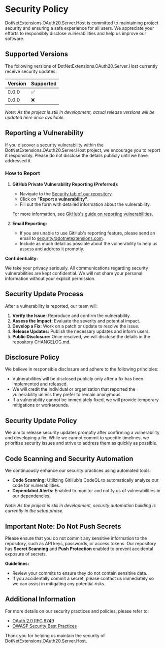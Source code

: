 # Security Policy

DotNetExtensions.OAuth20.Server.Host is committed to maintaining project security and ensuring a safe experience for all users. We appreciate your efforts to responsibly disclose vulnerabilities and help us improve our software.

## Supported Versions

The following versions of DotNetExtensions.OAuth20.Server.Host currently receive security updates:

| Version | Supported          |
| ------- | ------------------ |
| 0.0.0   | :white_check_mark: |
| 0.0.0   | :x:                |

*Note: As the project is still in development, actual release versions will be updated here once available.*

## Reporting a Vulnerability

If you discover a security vulnerability within the DotNetExtensions.OAuth20.Server.Host project, we encourage you to report it responsibly. Please do not disclose the details publicly until we have addressed it.

### How to Report

1. **GitHub Private Vulnerability Reporting (Preferred):**

   - Navigate to the [Security tab of our repository](https://github.com/DotNetExtensions/OAuth20.Server.Host/security).
   - Click on **"Report a vulnerability"**.
   - Fill out the form with detailed information about the vulnerability.

   For more information, see [GitHub's guide on reporting vulnerabilities](https://docs.github.com/en/code-security/security-advisories/guidance-on-reporting-and-writing/privately-reporting-a-security-vulnerability).

2. **Email Reporting:**

   - If you are unable to use GitHub's reporting feature, please send an email to [security@dotnetextensions.com](mailto:security@dotnetextensions.com).
   - Include as much detail as possible about the vulnerability to help us assess and address it promptly.

**Confidentiality:**

We take your privacy seriously. All communications regarding security vulnerabilities are kept confidential. We will not share your personal information without your explicit permission.

## Security Update Process

After a vulnerability is reported, our team will:

1. **Verify the Issue:** Reproduce and confirm the vulnerability.
2. **Assess the Impact:** Evaluate the severity and potential impact.
3. **Develop a Fix:** Work on a patch or update to resolve the issue.
4. **Release Updates:** Publish the necessary updates and inform users.
5. **Public Disclosure:** Once resolved, we will disclose the details in the repository [CHANGELOG.md](https://github.com/DotNetExtensions/OAuth20.Server.Host/blob/main/CHANGELOG.md).

## Disclosure Policy

We believe in responsible disclosure and adhere to the following principles:

- Vulnerabilities will be disclosed publicly only after a fix has been implemented and released.
- We will credit the individual or organization that reported the vulnerability unless they prefer to remain anonymous.
- If a vulnerability cannot be immediately fixed, we will provide temporary mitigations or workarounds.

## Security Update Policy

We aim to release security updates promptly after confirming a vulnerability and developing a fix. While we cannot commit to specific timelines, we prioritize security issues and strive to address them as quickly as possible.

## Code Scanning and Security Automation

We continuously enhance our security practices using automated tools:

- **Code Scanning:** Utilizing GitHub's CodeQL to automatically analyze our code for vulnerabilities.
- **Dependabot Alerts:** Enabled to monitor and notify us of vulnerabilities in our dependencies.

*Note: As the project is still in development, security automation building is currently in the setup phase.*

## Important Note: Do Not Push Secrets

Please ensure that you do not commit any sensitive information to the repository, such as API keys, passwords, or access tokens. Our repository has **Secret Scanning** and **Push Protection** enabled to prevent accidental exposure of secrets.

**Guidelines:**

- Review your commits to ensure they do not contain sensitive data.
- If you accidentally commit a secret, please contact us immediately so we can assist in mitigating any potential risks.

## Additional Information

For more details on our security practices and policies, please refer to:

- [OAuth 2.0 RFC 6749](https://datatracker.ietf.org/doc/html/rfc6749)
- [OWASP Security Best Practices](https://owasp.org/www-project-top-ten/)

Thank you for helping us maintain the security of DotNetExtensions.OAuth20.Server.Host.
